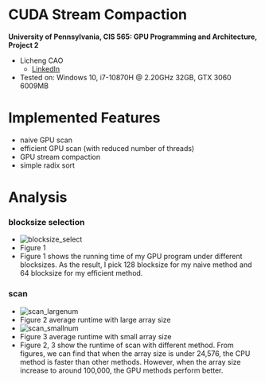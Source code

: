 CUDA Stream Compaction
======================

**University of Pennsylvania, CIS 565: GPU Programming and Architecture, Project 2**

* Licheng CAO
  * [LinkedIn](https://www.linkedin.com/in/licheng-cao-6a523524b/)
* Tested on: Windows 10, i7-10870H @ 2.20GHz 32GB, GTX 3060 6009MB

Implemented Features
======================
  * naive GPU scan
  * efficient GPU scan (with reduced number of threads)
  * GPU stream compaction
  * simple radix sort

Analysis
======================
### blocksize selection
* ![blocksize_select](https://github.com/LichengCAO/Project2-Stream-Compaction/assets/81556019/7402b71e-c8dd-4949-9be1-cc63e8a7cec9)
* Figure 1
* Figure 1 shows the running time of my GPU program under different blocksizes. As the result, I pick 128 blocksize for my naive method and 64 blocksize for my efficient method.

### scan
* ![scan_largenum](https://github.com/LichengCAO/Project2-Stream-Compaction/assets/81556019/1dfd0dfe-80d0-440d-87a1-aab498bf6f9e)
 * Figure 2 average runtime with large array size
* ![scan_smallnum](https://github.com/LichengCAO/Project2-Stream-Compaction/assets/81556019/eca72f02-124d-4dbf-961e-b0e8864e4550)
 * Figure 3 average runtime with small array size
 * Figure 2, 3 show the runtime of scan with different method. From figures, we can find that when the array size is under 24,576, the CPU method is faster than other methods. However, when the array size increase to around 100,000, the GPU methods perform better.


